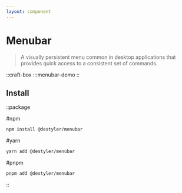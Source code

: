 ```yaml
---
layout: component
---
```


# Menubar

> A visually persistent menu common in desktop applications that provides quick access to a consistent set of commands.

::craft-box
:::menubar-demo
::

## Install

::package

#npm
```bash
npm install @destyler/menubar
```

#yarn
```bash
yarn add @destyler/menubar
```

#pnpm
```bash
pnpm add @destyler/menubar
```

::
